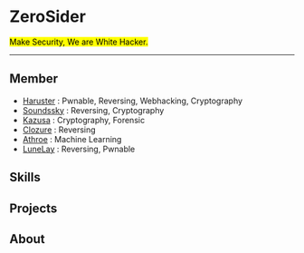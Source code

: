 # ZeroSider

<mark>Make Security, We are White Hacker.</mark>

<hr>

## Member

- <a href="https://github.com/haruster">Haruster</a> : Pwnable, Reversing, Webhacking, Cryptography
- <a href="https://github.com/soundssky">Soundssky</a> : Reversing, Cryptography
- <a href="https://github.com/soundssky">Kazusa</a> : Cryptography, Forensic
- <a href="https://github.com/soundssky">Clozure</a> : Reversing
- <a href="https://github.com/soundssky">Athroe</a> : Machine Learning
- <a href="https://github.com/soundssky">LuneLay</a> : Reversing, Pwnable

## Skills



## Projects


## About
